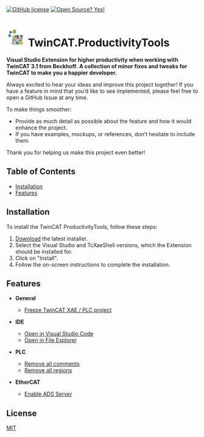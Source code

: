 [![GitHub license](https://img.shields.io/github/license/Naereen/StrapDown.js.svg)](https://github.com/philippleidig/TwinCAT.ProductivityTools/blob/main/LICENSE)
[![Open Source? Yes!](https://badgen.net/badge/Open%20Source%20%3F/Yes%21/blue?icon=github)](https://github.com/philippleidig/TcUnit-VsExtension)

# <img src="https://github.com/philippleidig/TwinCAT.ProductivityTools/blob/main/assets/images/twincat.png" width="50"> TwinCAT.ProductivityTools

**Visual Studio Extension for higher productivity when working with TwinCAT 3.1 from Beckhoff.**
**A collection of minor fixes and tweaks for TwinCAT to make you a happier developer.**

Always excited to hear your ideas and improve this project together! If you have a feature in mind that you’d like to see implemented, please feel free to open a GitHub Issue at any time.

To make things smoother:
  - Provide as much detail as possible about the feature and how it would enhance the project.
  - If you have examples, mockups, or references, don’t hesitate to include them.
  
Thank you for helping us make this project even better! 


## Table of Contents
  - [Installation](#installation)
  - [Features](#features)

## Installation

To install the TwinCAT ProductivityTools, follow these steps:

1. [Download](https://github.com/philippleidig/TwinCAT.ProductivityTools/releases/latest) the latest installer.
3. Select the Visual Studio and TcXaeShell versions, which the Extension should be installed for.
4. Click on "Install".
5. Follow the on-screen instructions to complete the installation.

## Features

* **General**
  * [Freeze TwinCAT XAE / PLC project]()
	
* **IDE**
  * [Open in Visual Studio Code]()
  * [Open in File Explorer]()

* **PLC**
  * [Remove all comments]()
  * [Remove all regions]()

* **EtherCAT**
  * [Enable ADS Server]()

## License
[MIT](https://choosealicense.com/licenses/mit/)
